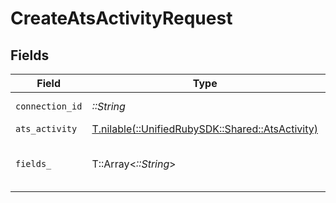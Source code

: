 # CreateAtsActivityRequest


## Fields

| Field                                                                                  | Type                                                                                   | Required                                                                               | Description                                                                            |
| -------------------------------------------------------------------------------------- | -------------------------------------------------------------------------------------- | -------------------------------------------------------------------------------------- | -------------------------------------------------------------------------------------- |
| `connection_id`                                                                        | *::String*                                                                             | :heavy_check_mark:                                                                     | ID of the connection                                                                   |
| `ats_activity`                                                                         | [T.nilable(::UnifiedRubySDK::Shared::AtsActivity)](../../models/shared/atsactivity.md) | :heavy_minus_sign:                                                                     | N/A                                                                                    |
| `fields_`                                                                              | T::Array<*::String*>                                                                   | :heavy_minus_sign:                                                                     | Comma-delimited fields to return                                                       |